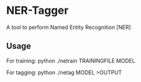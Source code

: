 NER-Tagger
==========

A tool to perform Named Entity Recognition [NER]

Usage
-----

For training: python ./netrain TRAININGFILE MODEL

For tagging: python ./netag MODEL >OUTPUT
